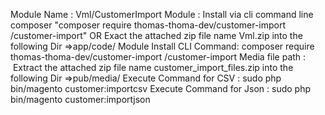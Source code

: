 Module Name : Vml/CustomerImport
Module : Install via cli command line composer "composer require thomas-thoma-dev/customer-import
/customer-import" OR Exact the attached zip file name Vml.zip into the following Dir =>app/code/
Module Install CLI Command: composer require thomas-thoma-dev/customer-import
/customer-import
Media file path :  Extract the attached zip file name customer_import_files.zip into the following Dir =>pub/media/
Execute Command for CSV : sudo php bin/magento customer:importcsv
Execute Command for Json : sudo php bin/magento customer:importjson
